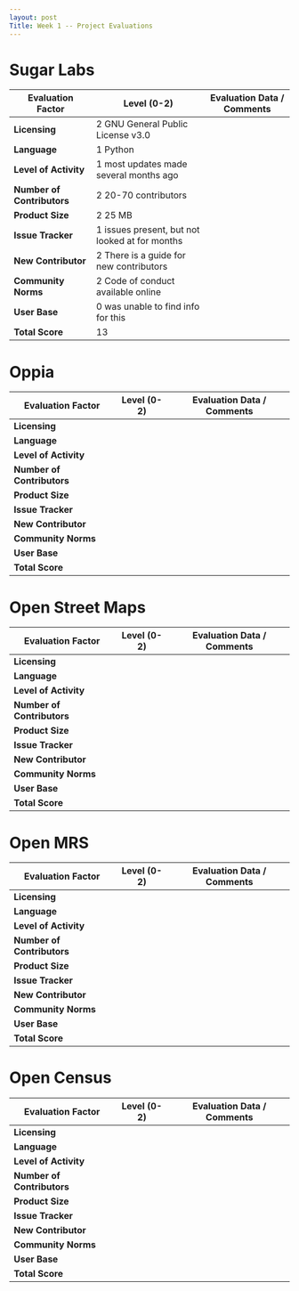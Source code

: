 ```yaml
---
layout: post
Title: Week 1 -- Project Evaluations
---
```

# Sugar Labs 
| Evaluation Factor          | Level (0-2)  | Evaluation Data / Comments |
|---|---|---|
| __Licensing__              |       2      GNU General Public License v3.0
| __Language__               |       1                 Python
| __Level of Activity__      |       1       most updates made several months ago
| __Number of Contributors__ |       2            20-70 contributors
| __Product Size__           |       2                25 MB
| __Issue Tracker__          |       1      issues present, but not looked at for months
| __New Contributor__        |       2       There is a guide for new contributors
| __Community Norms__        |       2         Code of conduct available online
| __User Base__              |       0          was unable to find info for this
| __Total Score__            |       13                 |

# Oppia 
| Evaluation Factor          | Level (0-2)  | Evaluation Data / Comments |
|---|---|---|
| __Licensing__              |       |                 |
| __Language__               |       |                 |
| __Level of Activity__      |       |                 |
| __Number of Contributors__ |       |                 |
| __Product Size__           |       |                 |
| __Issue Tracker__          |       |                 |
| __New Contributor__        |       |                 |
| __Community Norms__        |       |                 |
| __User Base__              |       |                 |
| __Total Score__            |       |                 |

# Open Street Maps 
| Evaluation Factor          | Level (0-2)  | Evaluation Data / Comments |
|---|---|---|
| __Licensing__              |       |                 |
| __Language__               |       |                 |
| __Level of Activity__      |       |                 |
| __Number of Contributors__ |       |                 |
| __Product Size__           |       |                 |
| __Issue Tracker__          |       |                 |
| __New Contributor__        |       |                 |
| __Community Norms__        |       |                 |
| __User Base__              |       |                 |
| __Total Score__            |       |                 |

# Open MRS
| Evaluation Factor          | Level (0-2)  | Evaluation Data / Comments |
|---|---|---|
| __Licensing__              |       |                 |
| __Language__               |       |                 |
| __Level of Activity__      |       |                 |
| __Number of Contributors__ |       |                 |
| __Product Size__           |       |                 |
| __Issue Tracker__          |       |                 |
| __New Contributor__        |       |                 |
| __Community Norms__        |       |                 |
| __User Base__              |       |                 |
| __Total Score__            |       |                 |

# Open Census
| Evaluation Factor          | Level (0-2)  | Evaluation Data / Comments |
|---|---|---|
| __Licensing__              |       |                 |
| __Language__               |       |                 |
| __Level of Activity__      |       |                 |
| __Number of Contributors__ |       |                 |
| __Product Size__           |       |                 |
| __Issue Tracker__          |       |                 |
| __New Contributor__        |       |                 |
| __Community Norms__        |       |                 |
| __User Base__              |       |                 |
| __Total Score__            |       |                 |
